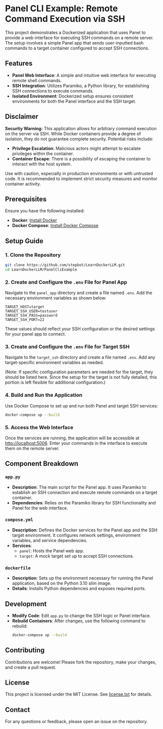 # Panel CLI Example: Remote Command Execution via SSH

This project demonstrates a Dockerized application that uses Panel to provide a web interface for executing SSH commands on a remote server. The setup involves a simple Panel app that sends user-inputted bash commands to a target container configured to accept SSH connections.

## Features

- **Panel Web Interface**: A simple and intuitive web interface for executing remote shell commands.
- **SSH Integration**: Utilizes Paramiko, a Python library, for establishing SSH connections to execute commands.
- **Isolated Environment**: Dockerized setup ensures consistent environments for both the Panel interface and the SSH target.

## Disclaimer

**Security Warning:** This application allows for arbitrary command execution on the server via SSH. While Docker containers provide a degree of isolation, they do not guarantee complete security. Potential risks include:

- **Privilege Escalation**: Malicious actors might attempt to escalate privileges within the container.
- **Container Escape**: There is a possibility of escaping the container to interact with the host system.
  
Use with caution, especially in production environments or with untrusted code. It is recommended to implement strict security measures and monitor container activity.

## Prerequisites

Ensure you have the following installed:

- **Docker**: [Install Docker](https://docs.docker.com/get-docker/)
- **Docker Compose**: [Install Docker Compose](https://docs.docker.com/compose/install/)

## Setup Guide

### 1. Clone the Repository

```bash
git clone https://github.com/stepbot/LearnDockerLLM.git
cd LearnDockerLLM/PanelCliExample
```

### 2. Create and Configure the `.env` File for Panel App

Navigate to the `panel_app` directory and create a file named `.env`. Add the necessary environment variables as shown below:

```plaintext
TARGET_HOST=target
TARGET_SSH_USER=testuser
TARGET_SSH_PASS=password
TARGET_SSH_PORT=22
```

These values should reflect your SSH configuration or the desired settings for your panel app to connect.

### 3. Create and Configure the `.env` File for Target SSH

Navigate to the `target_ssh` directory and create a file named `.env`. Add any target-specific environment variables as needed.

(Note: If specific configuration parameters are needed for the target, they should be listed here. Since the setup for the target is not fully detailed, this portion is left flexible for additional configuration.)

### 4. Build and Run the Application

Use Docker Compose to set up and run both Panel and target SSH services:

```bash
docker-compose up --build
```

### 5. Access the Web Interface

Once the services are running, the application will be accessible at [http://localhost:5006](http://localhost:5006). Enter your commands in the interface to execute them on the remote server.

## Component Breakdown

### `app.py`

- **Description**: The main script for the Panel app. It uses Paramiko to establish an SSH connection and execute remote commands on a target container.
- **Dependencies**: Relies on the Paramiko library for SSH functionality and Panel for the web interface.

### `compose.yml`

- **Description**: Defines the Docker services for the Panel app and the SSH target environment. It configures network settings, environment variables, and service dependencies.
- **Services**:
  - `panel`: Hosts the Panel web app.
  - `target`: A mock target set up to accept SSH connections.

### `dockerfile`

- **Description**: Sets up the environment necessary for running the Panel application, based on the Python 3.10 slim image.
- **Details**: Installs Python dependencies and exposes required ports.

## Development

- **Modify Code**: Edit `app.py` to change the SSH logic or Panel interface.
- **Rebuild Containers**: After changes, use the following command to rebuild:
  ```bash
  docker-compose up --build
  ```

## Contributing

Contributions are welcome! Please fork the repository, make your changes, and create a pull request.

## License

This project is licensed under the MIT License. See [license.txt](../license.txt) for details.

## Contact

For any questions or feedback, please open an issue on the repository.